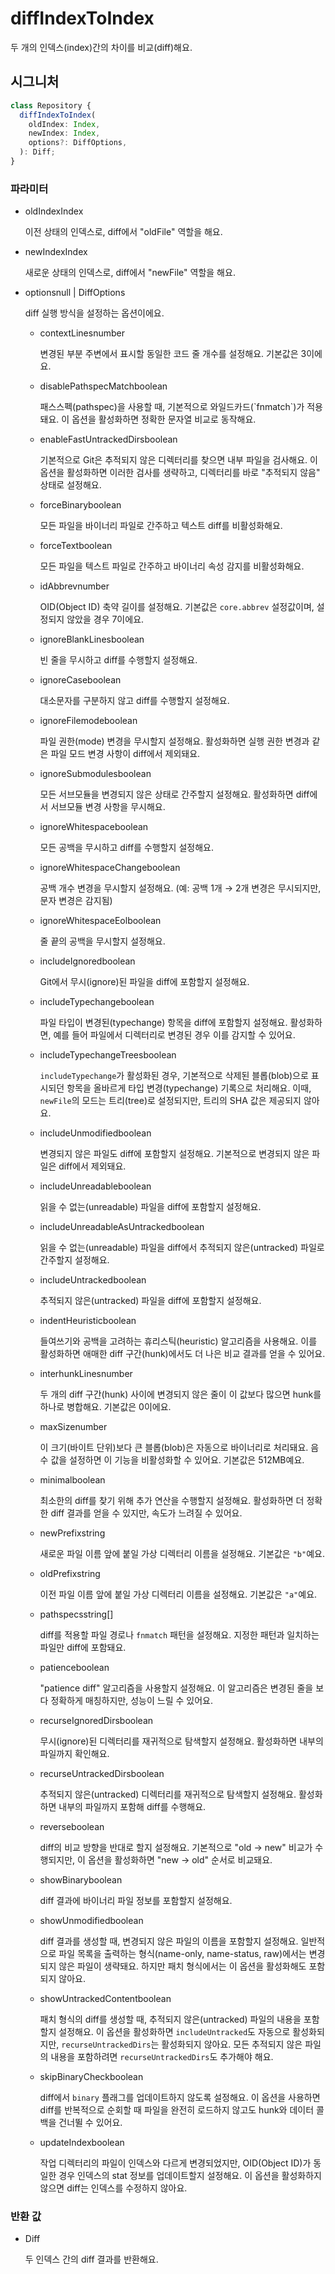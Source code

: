 # diffIndexToIndex

두 개의 인덱스(index)간의 차이를 비교(diff)해요.

## 시그니처

```ts
class Repository {
  diffIndexToIndex(
    oldIndex: Index,
    newIndex: Index,
    options?: DiffOptions,
  ): Diff;
}
```

### 파라미터

<ul class="param-ul">
  <li class="param-li param-li-root">
    <span class="param-name">oldIndex</span><span class="param-type">Index</span>
    <br>
    <p class="param-description">이전 상태의 인덱스로, diff에서 "oldFile" 역할을 해요.</p>
  </li>
  <li class="param-li param-li-root">
    <span class="param-name">newIndex</span><span class="param-type">Index</span>
    <br>
    <p class="param-description">새로운 상태의 인덱스로, diff에서 "newFile" 역할을 해요.</p>
  </li>
  <li class="param-li param-li-root">
  <span class="param-name">options</span><span class="param-type">null | DiffOptions</span>
  <br>
  <p class="param-description">diff 실행 방식을 설정하는 옵션이에요.</p>
  <ul class="param-ul">
    <li class="param-li">
      <span class="param-name">contextLines</span><span class="param-type">number</span>
      <br>
      <p class="param-description">
        변경된 부분 주변에서 표시할 동일한 코드 줄 개수를 설정해요. 기본값은 3이에요.
      </p>
    </li>
    <li class="param-li">
      <span class="param-name">disablePathspecMatch</span><span class="param-type">boolean</span>
      <br>
      <p class="param-description">
        패스스펙(pathspec)을 사용할 때, 기본적으로 와일드카드(`fnmatch`)가 적용돼요.  
        이 옵션을 활성화하면 정확한 문자열 비교로 동작해요.
      </p>
    </li>
    <li class="param-li">
      <span class="param-name">enableFastUntrackedDirs</span><span class="param-type">boolean</span>
      <br>
      <p class="param-description">
        기본적으로 Git은 추적되지 않은 디렉터리를 찾으면 내부 파일을 검사해요.  
        이 옵션을 활성화하면 이러한 검사를 생략하고, 디렉터리를 바로 "추적되지 않음" 상태로 설정해요.
      </p>
    </li>
    <li class="param-li">
      <span class="param-name">forceBinary</span><span class="param-type">boolean</span>
      <br>
      <p class="param-description">
        모든 파일을 바이너리 파일로 간주하고 텍스트 diff를 비활성화해요.
      </p>
    </li>
    <li class="param-li">
      <span class="param-name">forceText</span><span class="param-type">boolean</span>
      <br>
      <p class="param-description">
        모든 파일을 텍스트 파일로 간주하고 바이너리 속성 감지를 비활성화해요.
      </p>
    </li>
<li class="param-li">
  <span class="param-name">idAbbrev</span><span class="param-type">number</span>
  <br>
  <p class="param-description">
    OID(Object ID) 축약 길이를 설정해요.  
    기본값은 <code>core.abbrev</code> 설정값이며, 설정되지 않았을 경우 7이에요.
  </p>
</li>
    <li class="param-li">
      <span class="param-name">ignoreBlankLines</span><span class="param-type">boolean</span>
      <br>
      <p class="param-description">빈 줄을 무시하고 diff를 수행할지 설정해요.</p>
    </li>
    <li class="param-li">
      <span class="param-name">ignoreCase</span><span class="param-type">boolean</span>
      <br>
      <p class="param-description">대소문자를 구분하지 않고 diff를 수행할지 설정해요.</p>
    </li>
<li class="param-li">
  <span class="param-name">ignoreFilemode</span><span class="param-type">boolean</span>
  <br>
  <p class="param-description">
    파일 권한(mode) 변경을 무시할지 설정해요.  
    활성화하면 실행 권한 변경과 같은 파일 모드 변경 사항이 diff에서 제외돼요.
  </p>
</li>
<li class="param-li">
  <span class="param-name">ignoreSubmodules</span><span class="param-type">boolean</span>
  <br>
  <p class="param-description">
    모든 서브모듈을 변경되지 않은 상태로 간주할지 설정해요.  
    활성화하면 diff에서 서브모듈 변경 사항을 무시해요.
  </p>
</li>
    <li class="param-li">
      <span class="param-name">ignoreWhitespace</span><span class="param-type">boolean</span>
      <br>
      <p class="param-description">모든 공백을 무시하고 diff를 수행할지 설정해요.</p>
    </li>
    <li class="param-li">
      <span class="param-name">ignoreWhitespaceChange</span><span class="param-type">boolean</span>
      <br>
      <p class="param-description">
        공백 개수 변경을 무시할지 설정해요.  
        (예: 공백 1개 → 2개 변경은 무시되지만, 문자 변경은 감지됨)
      </p>
    </li>
    <li class="param-li">
      <span class="param-name">ignoreWhitespaceEol</span><span class="param-type">boolean</span>
      <br>
      <p class="param-description">줄 끝의 공백을 무시할지 설정해요.</p>
    </li>
<li class="param-li">
  <span class="param-name">includeIgnored</span><span class="param-type">boolean</span>
  <br>
  <p class="param-description">
    Git에서 무시(ignore)된 파일을 diff에 포함할지 설정해요.
  </p>
</li>
<li class="param-li">
  <span class="param-name">includeTypechange</span><span class="param-type">boolean</span>
  <br>
  <p class="param-description">
    파일 타입이 변경된(typechange) 항목을 diff에 포함할지 설정해요.  
    활성화하면, 예를 들어 파일에서 디렉터리로 변경된 경우 이를 감지할 수 있어요.
  </p>
</li>
<li class="param-li">
  <span class="param-name">includeTypechangeTrees</span><span class="param-type">boolean</span>
  <br>
  <p class="param-description">
    <code>includeTypechange</code>가 활성화된 경우,  
    기본적으로 삭제된 블롭(blob)으로 표시되던 항목을  
    올바르게 타입 변경(typechange) 기록으로 처리해요.  
    이때, <code>newFile</code>의 모드는 트리(tree)로 설정되지만,  
    트리의 SHA 값은 제공되지 않아요.
  </p>
</li>
<li class="param-li">
  <span class="param-name">includeUnmodified</span><span class="param-type">boolean</span>
  <br>
  <p class="param-description">
    변경되지 않은 파일도 diff에 포함할지 설정해요.  
    기본적으로 변경되지 않은 파일은 diff에서 제외돼요.
  </p>
</li>
<li class="param-li">
  <span class="param-name">includeUnreadable</span><span class="param-type">boolean</span>
  <br>
  <p class="param-description">
    읽을 수 없는(unreadable) 파일을 diff에 포함할지 설정해요.
  </p>
</li>
<li class="param-li">
  <span class="param-name">includeUnreadableAsUntracked</span><span class="param-type">boolean</span>
  <br>
  <p class="param-description">
    읽을 수 없는(unreadable) 파일을 diff에서 추적되지 않은(untracked) 파일로 간주할지 설정해요.
  </p>
</li>
    <li class="param-li">
      <span class="param-name">includeUntracked</span><span class="param-type">boolean</span>
      <br>
      <p class="param-description">
        추적되지 않은(untracked) 파일을 diff에 포함할지 설정해요.
      </p>
    </li>
<li class="param-li">
  <span class="param-name">indentHeuristic</span><span class="param-type">boolean</span>
  <br>
  <p class="param-description">
    들여쓰기와 공백을 고려하는 휴리스틱(heuristic) 알고리즘을 사용해요.  
    이를 활성화하면 애매한 diff 구간(hunk)에서도 더 나은 비교 결과를 얻을 수 있어요.
  </p>
</li>
<li class="param-li">
  <span class="param-name">interhunkLines</span><span class="param-type">number</span>
  <br>
  <p class="param-description">
    두 개의 diff 구간(hunk) 사이에 변경되지 않은 줄이  
    이 값보다 많으면 hunk를 하나로 병합해요. 기본값은 0이에요.
  </p>
</li>
<li class="param-li">
  <span class="param-name">maxSize</span><span class="param-type">number</span>
  <br>
  <p class="param-description">
    이 크기(바이트 단위)보다 큰 블롭(blob)은 자동으로 바이너리로 처리돼요.  
    음수 값을 설정하면 이 기능을 비활성화할 수 있어요. 기본값은 512MB예요.
  </p>
</li>
<li class="param-li">
  <span class="param-name">minimal</span><span class="param-type">boolean</span>
  <br>
  <p class="param-description">
    최소한의 diff를 찾기 위해 추가 연산을 수행할지 설정해요.  
    활성화하면 더 정확한 diff 결과를 얻을 수 있지만, 속도가 느려질 수 있어요.
  </p>
</li>
<li class="param-li">
  <span class="param-name">newPrefix</span><span class="param-type">string</span>
  <br>
  <p class="param-description">
    새로운 파일 이름 앞에 붙일 가상 디렉터리 이름을 설정해요.  
    기본값은 <code>"b"</code>예요.
  </p>
</li>
<li class="param-li">
  <span class="param-name">oldPrefix</span><span class="param-type">string</span>
  <br>
  <p class="param-description">
    이전 파일 이름 앞에 붙일 가상 디렉터리 이름을 설정해요.  
    기본값은 <code>"a"</code>예요.
  </p>
</li>
<li class="param-li">
  <span class="param-name">pathspecs</span><span class="param-type">string[]</span>
  <br>
  <p class="param-description">
    diff를 적용할 파일 경로나 <code>fnmatch</code> 패턴을 설정해요.  
    지정한 패턴과 일치하는 파일만 diff에 포함돼요.
  </p>
</li>
<li class="param-li">
  <span class="param-name">patience</span><span class="param-type">boolean</span>
  <br>
  <p class="param-description">
    "patience diff" 알고리즘을 사용할지 설정해요.  
    이 알고리즘은 변경된 줄을 보다 정확하게 매칭하지만, 성능이 느릴 수 있어요.
  </p>
</li>
<li class="param-li">
  <span class="param-name">recurseIgnoredDirs</span><span class="param-type">boolean</span>
  <br>
  <p class="param-description">
    무시(ignore)된 디렉터리를 재귀적으로 탐색할지 설정해요.  
    활성화하면 내부의 파일까지 확인해요.
  </p>
</li>
<li class="param-li">
  <span class="param-name">recurseUntrackedDirs</span><span class="param-type">boolean</span>
  <br>
  <p class="param-description">
    추적되지 않은(untracked) 디렉터리를 재귀적으로 탐색할지 설정해요.  
    활성화하면 내부의 파일까지 포함해 diff를 수행해요.
  </p>
</li>
<li class="param-li">
  <span class="param-name">reverse</span><span class="param-type">boolean</span>
  <br>
  <p class="param-description">
    diff의 비교 방향을 반대로 할지 설정해요.  
    기본적으로 "old → new" 비교가 수행되지만,  
    이 옵션을 활성화하면 "new → old" 순서로 비교돼요.
  </p>
</li>
    <li class="param-li">
      <span class="param-name">showBinary</span><span class="param-type">boolean</span>
      <br>
      <p class="param-description">
        diff 결과에 바이너리 파일 정보를 포함할지 설정해요.
      </p>
    </li>
<li class="param-li">
  <span class="param-name">showUnmodified</span><span class="param-type">boolean</span>
  <br>
  <p class="param-description">
    diff 결과를 생성할 때, 변경되지 않은 파일의 이름을 포함할지 설정해요.  
    일반적으로 파일 목록을 출력하는 형식(name-only, name-status, raw)에서는  
    변경되지 않은 파일이 생략돼요.  
    하지만 패치 형식에서는 이 옵션을 활성화해도 포함되지 않아요.
  </p>
</li>
<li class="param-li">
  <span class="param-name">showUntrackedContent</span><span class="param-type">boolean</span>
  <br>
  <p class="param-description">
    패치 형식의 diff를 생성할 때, 추적되지 않은(untracked) 파일의 내용을 포함할지 설정해요.  
    이 옵션을 활성화하면 <code>includeUntracked</code>도 자동으로 활성화되지만,  
    <code>recurseUntrackedDirs</code>는 활성화되지 않아요.  
    모든 추적되지 않은 파일의 내용을 포함하려면 <code>recurseUntrackedDirs</code>도 추가해야 해요.
  </p>
</li>
<li class="param-li">
  <span class="param-name">skipBinaryCheck</span><span class="param-type">boolean</span>
  <br>
  <p class="param-description">
    diff에서 <code>binary</code> 플래그를 업데이트하지 않도록 설정해요.  
    이 옵션을 사용하면 diff를 반복적으로 순회할 때  
    파일을 완전히 로드하지 않고도 hunk와 데이터 콜백을 건너뛸 수 있어요.
  </p>
</li>
<li class="param-li">
  <span class="param-name">updateIndex</span><span class="param-type">boolean</span>
  <br>
  <p class="param-description">
    작업 디렉터리의 파일이 인덱스와 다르게 변경되었지만,  
    OID(Object ID)가 동일한 경우 인덱스의 stat 정보를 업데이트할지 설정해요.  
    이 옵션을 활성화하지 않으면 diff는 인덱스를 수정하지 않아요.
  </p>
</li>
  </ul>
</li>
</ul>

### 반환 값

<ul class="param-ul">
  <li class="param-li param-li-root">
    <span class="param-type">Diff</span>
    <br>
    <p class="param-description">두 인덱스 간의 diff 결과를 반환해요.</p>
  </li>
</ul>